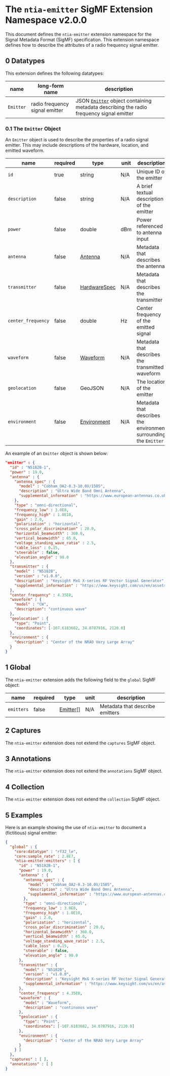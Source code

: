 # The `ntia-emitter` SigMF Extension Namespace v2.0.0

This document defines the `ntia-emitter` extension namespace for the Signal Metadata Format (SigMF) specification. This extension namespace defines how to describe the attributes of a radio frequency signal emitter.

## 0 Datatypes

This extension defines the following datatypes:

|name|long-form name|description|
|----|--------------|-----------|
|`Emitter`|radio frequency signal emitter| JSON [`Emitter`](#01-the-emitter-object) object containing metadata describing the radio frequency signal emitter|

### 0.1 The `Emitter` Object

An `Emitter` object is used to describe the properties of a radio signal emitter. This may include descriptions of the hardware, location, and emitted waveform.

|name|required|type|unit|description|
|----|--------------|-------|-------|-----------|
|`id`|true|string|N/A|Unique ID of the emitter|
|`description`|false|string|N/A|A brief textual description of the emitter|
|`power`|false|double|dBm|Power referenced to antenna input|
|`antenna`|false|[Antenna](ntia-core.sigmf-ext.md#12-antenna-object)|N/A|Metadata that describes the antenna|
|`transmitter`|false|[HardwareSpec](ntia-core.sigmf-ext.md#13-hardwarespec-object)|N/A|Metadata that describes the transmitter|
|`center_frequency`|false|double|Hz|Center frequency of the emitted signal|
|`waveform`|false| [Waveform](ntia-waveform.sigmf-ext.md)|N/A|Metadata that describes the transmitted waveform|
|`geolocation`|false|GeoJSON|N/A|The location of the emitter|
|`environment`|false|[Environment](ntia-environment.sigmf-ext.md#11-environment-object)|N/A|Metadata that describes the environment surrounding the `Emitter`|

An example of an `Emitter` object is shown below:

```json
"emitter" : {
  "id" : "N5182B-1",
  "power" : 19.0,
  "antenna" : {
    "antenna_spec" : {
      "model" : "Cobham_OA2-0.3-10.0V/1505",
      "description" : "Ultra Wide Band Omni Antenna",
      "supplemental_information" : "https://www.european-antennas.co.uk/media/1638/ds1505-060510.pdf"
    },
    "type" : "omni-directional",
    "frequency_low" : 3.0E8,
    "frequency_high" : 1.0E10,
    "gain" : 2.0,
    "polarization" : "horizontal",
    "cross_polar_discrimination" : 20.0,
    "horizontal_beamwidth" : 360.0,
    "vertical_beamwidth" : 65.0,
    "voltage_standing_wave_ratio" : 2.5,
    "cable_loss" : 0.15,
    "steerable" : false,
    "elevation_angle" : 90.0
  },
  "transmitter" : {
    "model" : "N5182B",
    "version" : "v1.0.0",
    "description" : "Keysight MxG X-series RF Vector Signal Generator",
    "supplemental_information" : "https://www.keysight.com/us/en/assets/7018-03380/data-sheets/5991-0038.pdf"
  },
  "center_frequency" : 4.35E8,
  "waveform" : {
    "model" : "CW",
    "description": "continuous wave"
  },
  "geolocation" : {
    "type": "Point",
    "coordinates": [-107.6183682, 34.0787916, 2120.0]
  },
  "environment" : {
    "description" : "Center of the NRAO Very Large Array"
  }
}
```

## 1 Global

The `ntia-emitter` extension adds the following field to the `global` SigMF object:

|name|required|type|unit|description|
|----|--------------|-------|-------|-----------|
`emitters`|false|[Emitter](#01-the-emitter-object)[]|N/A|Metadata that describe emitters|

## 2 Captures

The `ntia-emitter` extension does not extend the `captures` SigMF object.

## 3 Annotations

The `ntia-emitter` extension does not extend the `annotations` SigMF object.

## 4 Collection

The `ntia-emitter` extension does not extend the `collection` SigMF object.

## 5 Examples

Here is an example showing the use of `ntia-emitter` to document a (fictitious) signal emitter:

```json
{
  "global" : {
    "core:datatype" : "rf32_le",
    "core:sample_rate" : 2.8E7,
    "ntia-emitter:emitters" : [ {
      "id" : "N5182B-1",
      "power" : 19.0,
      "antenna" : {
        "antenna_spec" : {
          "model" : "Cobham_OA2-0.3-10.0V/1505",
          "description" : "Ultra Wide Band Omni Antenna",
          "supplemental_information" : "https://www.european-antennas.co.uk/media/1638/ds1505-060510.pdf"
        },
        "type" : "omni-directional",
        "frequency_low" : 3.0E8,
        "frequency_high" : 1.0E10,
        "gain" : 2.0,
        "polarization" : "horizontal",
        "cross_polar_discrimination" : 20.0,
        "horizontal_beamwidth" : 360.0,
        "vertical_beamwidth" : 65.0,
        "voltage_standing_wave_ratio" : 2.5,
        "cable_loss" : 0.15,
        "steerable" : false,
        "elevation_angle" : 90.0
      },
      "transmitter" : {
        "model" : "N5182B",
        "version" : "v1.0.0",
        "description" : "Keysight MxG X-series RF Vector Signal Generator",
        "supplemental_information" : "https://www.keysight.com/us/en/assets/7018-03380/data-sheets/5991-0038.pdf"
      },
      "center_frequency" : 4.35E8,
      "waveform" : {
        "model" : "Waveform",
        "description" : "continuous wave"
      },
      "geolocation" : {
        "type": "Point",
        "coordinates": [-107.6183682, 34.0787916, 2120.0]
      },
      "environment" : {
        "description" : "Center of the NRAO Very Large Array"
      }
    } ]
  },
  "captures" : [ ],
  "annotations" : [ ]
}
```
